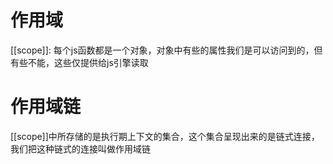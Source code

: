 # 作用域
[[scope]]: 每个js函数都是一个对象，对象中有些的属性我们是可以访问到的，但有些不能，这些仅提供给js引擎读取

# 作用域链
[[scope]]中所存储的是执行期上下文的集合，这个集合呈现出来的是链式连接，我们把这种链式的连接叫做作用域链